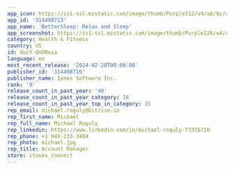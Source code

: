 ```yaml
---
app_icon: https://is1-ssl.mzstatic.com/image/thumb/Purple112/v4/a8/8c/d2/a88cd254-daa5-1881-3628-73b4d514245c/AppIcon-0-0-1x_U007emarketing-0-7-0-85-220.png/1024x1024bb.png
app_id: '314498713'
app_name: 'BetterSleep: Relax and Sleep'
app_screenshot: https://is1-ssl.mzstatic.com/image/thumb/Purple126/v4/a0/b1/1f/a0b11f73-a62a-9f31-7fcc-9c3d3e84291a/08761316-0a93-4df6-a541-803732433c41_BetterSleep_-Green.jpg/1242x2688bb.png
category: Health & Fitness
country: US
id: ducY-QnDReia
language: en
most_recent_release: '2024-02-20T00:00:00'
publisher_id: '314498716'
publisher_name: Ipnos Software Inc.
rank: '9'
release_count_in_past_year: '40'
release_count_in_past_year_category: 18
release_count_in_past_year_top_in_category: 35
rep_email: michael.roguly@bitrise.io
rep_first_name: Michael
rep_full_name: Michael Roguly
rep_linkedin: https://www.linkedin.com/in/michael-roguly-77376710
rep_phone: +1 949-233-3404
rep_photo: michael.jpg
rep_title: Account Manager
store: itunes_connect
---
```

